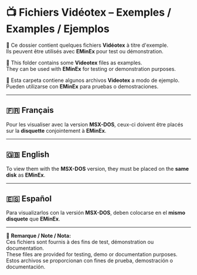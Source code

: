 # 📺 Fichiers Vidéotex – Exemples / Examples / Ejemplos

📁 Ce dossier contient quelques fichiers **Vidéotex** à titre d'exemple.  
Ils peuvent être utilisés avec **EMinEx** pour test ou démonstration.

📁 This folder contains some **Videotex** files as examples.  
They can be used with **EMinEx** for testing or demonstration purposes.

📁 Esta carpeta contiene algunos archivos **Videotex** a modo de ejemplo.  
Pueden utilizarse con **EMinEx** para pruebas o demostraciones.

---

## 🇫🇷 Français

Pour les visualiser avec la version **MSX-DOS**, ceux-ci doivent être placés sur la **disquette** conjointement à **EMinEx**.

---

## 🇬🇧 English

To view them with the **MSX-DOS** version, they must be placed on the **same disk** as **EMinEx**.

---

## 🇪🇸 Español

Para visualizarlos con la versión **MSX-DOS**, deben colocarse en el **mismo disquete** que **EMinEx**.

---

📝 **Remarque / Note / Nota:**  
Ces fichiers sont fournis à des fins de test, démonstration ou documentation.  
These files are provided for testing, demo or documentation purposes.  
Estos archivos se proporcionan con fines de prueba, demostración o documentación.

